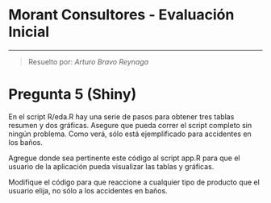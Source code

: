# Morant Consultores - Evaluación Inicial


---

> Resuelto por: *Arturo Bravo Reynaga*

# Pregunta 5 (Shiny)
En el script R/eda.R hay una serie de pasos para obtener tres tablas resumen y dos gráficas. Asegure que pueda correr el script completo sin ningún problema. Como verá, sólo está ejemplificado para accidentes en los baños.

Agregue donde sea pertinente este código al script app.R para que el usuario de la aplicación pueda visualizar las tablas y gráficas.

Modifique el código para que reaccione a cualquier tipo de producto que el usuario elija, no sólo a los accidentes en baños.